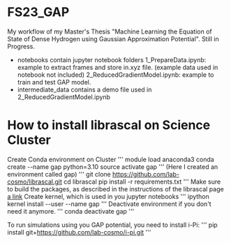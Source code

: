 # FS23_GAP
My workflow of my Master's Thesis "Machine Learning the Equation of State of Dense Hydrogen using Gaussian Approximation Potential".
Still in Progress.

* notebooks contain jupyter notebook folders
	1_PrepareData.ipynb: example to extract frames and store in.xyz file. (example data used in notebook not included)
	2_ReducedGradientModel.ipynb: example to train and test GAP model.
* intermediate_data contains a demo file used in 2_ReducedGradientModel.ipynb


# How to install librascal on Science Cluster
Create Conda environment on Cluster
'''
module load anaconda3
conda create --name gap python=3.10
source activate gap
'''
(Here I created an environment called gap)
'''
git clone https://github.com/lab-cosmo/librascal.git
cd librascal
pip install -r requirements.txt
'''
Make sure to build the packages, as described in the instructions of the librascal page [a link](https://lab-cosmo.github.io/librascal/installation.html)
Create kernel, which is used in you jupyter notebooks
'''
ipython kernel install --user --name gap
'''
Deactivate environment if you don't need it anymore.
'''
conda deactivate gap
'''

To run simulations using you GAP potential, you need to install i-Pi:
'''
pip install git+https://github.com/lab-cosmo/i-pi.git
'''

